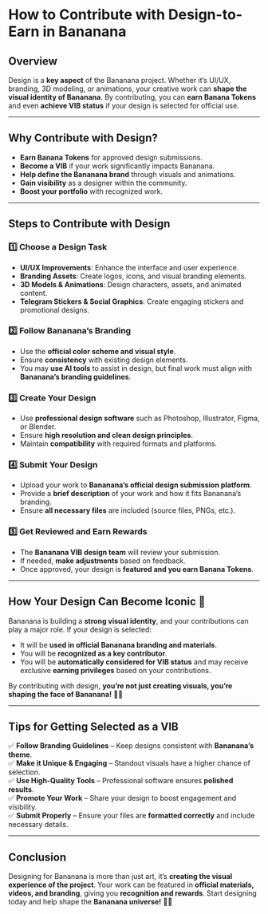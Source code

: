 # How to Contribute with Design-to-Earn in Bananana

## Overview
Design is a **key aspect** of the Bananana project. Whether it’s UI/UX, branding, 3D modeling, or animations, your creative work can **shape the visual identity of Bananana**. By contributing, you can **earn Banana Tokens** and even **achieve VIB status** if your design is selected for official use.

---

## Why Contribute with Design?
- **Earn Banana Tokens** for approved design submissions.
- **Become a VIB** if your work significantly impacts Bananana.
- **Help define the Bananana brand** through visuals and animations.
- **Gain visibility** as a designer within the community.
- **Boost your portfolio** with recognized work.

---

## Steps to Contribute with Design
### 1️⃣ **Choose a Design Task**
- **UI/UX Improvements**: Enhance the interface and user experience.
- **Branding Assets**: Create logos, icons, and visual branding elements.
- **3D Models & Animations**: Design characters, assets, and animated content.
- **Telegram Stickers & Social Graphics**: Create engaging stickers and promotional designs.

### 2️⃣ **Follow Bananana’s Branding**
- Use the **official color scheme and visual style**.
- Ensure **consistency** with existing design elements.
- You may **use AI tools** to assist in design, but final work must align with **Bananana’s branding guidelines**.

### 3️⃣ **Create Your Design**
- Use **professional design software** such as Photoshop, Illustrator, Figma, or Blender.
- Ensure **high resolution and clean design principles**.
- Maintain **compatibility** with required formats and platforms.

### 4️⃣ **Submit Your Design**
- Upload your work to **Bananana’s official design submission platform**.
- Provide a **brief description** of your work and how it fits Bananana’s branding.
- Ensure **all necessary files** are included (source files, PNGs, etc.).

### 5️⃣ **Get Reviewed and Earn Rewards**
- The **Bananana VIB design team** will review your submission.
- If needed, **make adjustments** based on feedback.
- Once approved, your design is **featured and you earn Banana Tokens**.

---

## How Your Design Can Become Iconic 🎨
Bananana is building a **strong visual identity**, and your contributions can play a major role. If your design is selected:
- It will be **used in official Bananana branding and materials**.
- You will be **recognized as a key contributor**.
- You will be **automatically considered for VIB status** and may receive exclusive **earning privileges** based on your contributions.

By contributing with design, **you’re not just creating visuals, you’re shaping the face of Bananana!** 🚀🍌

---

## Tips for Getting Selected as a VIB
✅ **Follow Branding Guidelines** – Keep designs consistent with **Bananana’s theme**.  
✅ **Make it Unique & Engaging** – Standout visuals have a higher chance of selection.  
✅ **Use High-Quality Tools** – Professional software ensures **polished results**.  
✅ **Promote Your Work** – Share your design to boost engagement and visibility.  
✅ **Submit Properly** – Ensure your files are **formatted correctly** and include necessary details.

---

## Conclusion
Designing for Bananana is more than just art, it’s **creating the visual experience of the project**. Your work can be featured in **official materials, videos, and branding**, giving you **recognition and rewards**. Start designing today and help shape the **Bananana universe!** 🍌🔥
